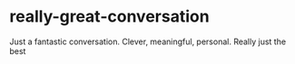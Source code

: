 # really-great-conversation
Just a fantastic conversation. Clever, meaningful, personal. Really just the best
